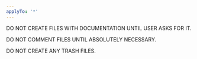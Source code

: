 ```yaml
---
applyTo: '*'
---
```



DO NOT CREATE FILES WITH DOCUMENTATION UNTIL USER ASKS FOR IT.

DO NOT COMMENT FILES UNTIL ABSOLUTELY NECESSARY.

DO NOT CREATE ANY TRASH FILES.